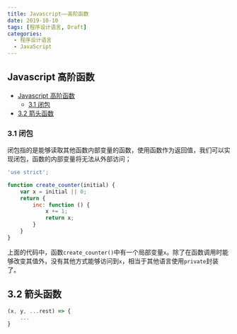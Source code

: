 ```yaml
---
title: Javascript——高阶函数
date: 2019-10-10
tags: [程序设计语言, Draft]
categories:
  - 程序设计语言
  - JavaScript
---
```


## Javascript 高阶函数

- [Javascript 高阶函数](#javascript-高阶函数)
  - [3.1 闭包](#31-闭包)
- [3.2 箭头函数](#32-箭头函数)

### 3.1 闭包

闭包指的是能够读取其他函数内部变量的函数，使用函数作为返回值，我们可以实现闭包，函数的内部变量将无法从外部访问；

```Javascript
'use strict';

function create_counter(initial) {
    var x = initial || 0;
    return {
        inc: function () {
            x += 1;
            return x;
        }
    }
}
```

上面的代码中，函数`create_counter()`中有一个局部变量`x`。除了在函数调用时能够改变其值外，没有其他方式能够访问到`x`，相当于其他语言使用`private`封装了。

## 3.2 箭头函数

```Javascript
(x, y, ...rest) => {
    ...
}
```
